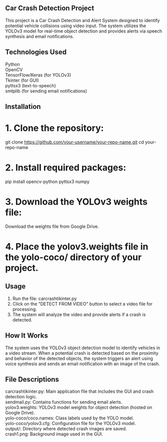 ## Car Crash Detection Project

This project is a Car Crash Detection and Alert System designed to identify potential vehicle collisions using video input. The system utilizes the YOLOv3 model for real-time object detection and provides alerts via speech synthesis and email notifications.

## Technologies Used

Python  
OpenCV  
TensorFlow/Keras (for YOLOv3)  
Tkinter (for GUI)  
pyttsx3 (text-to-speech)  
smtplib (for sending email notifications)  

## Installation

# 1. Clone the repository:  
git clone https://github.com/your-username/your-repo-name.git
cd your-repo-name


# 2. Install required packages:  
pip install opencv-python pyttsx3 numpy


# 3. Download the YOLOv3 weights file:  
 Download the weights file from Google Drive.

 # 4. Place the yolov3.weights file in the yolo-coco/ directory of your project.

 ## Usage  

1. Run the file: carcrashtikinter.py
2. Click on the "DETECT FROM VIDEO" button to select a video file for processing.
3. The system will analyze the video and provide alerts if a crash is detected.

## How It Works  

The system uses the YOLOv3 object detection model to identify vehicles in a video stream. When a potential crash is detected based on the proximity and behavior of the detected objects, the system triggers an alert using voice synthesis and sends an email notification with an image of the crash.  

## File Descriptions  

carcrashtikinter.py: Main application file that includes the GUI and crash detection logic.  
sendmail.py: Contains functions for sending email alerts.  
yolov3.weights: YOLOv3 model weights for object detection (hosted on Google Drive).  
yolo-coco/coco.names: Class labels used by the YOLO model.  
yolo-coco/yolov3.cfg: Configuration file for the YOLOv3 model.  
output/: Directory where detected crash images are saved.  
crash1.png: Background image used in the GUI.  
 
